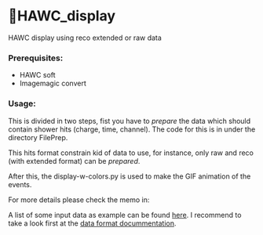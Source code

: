 # :mount_fuji:HAWC_display
HAWC display using reco extended or raw data

### Prerequisites:

- HAWC soft
- Imagemagic convert

### Usage:

This is divided in two steps, fist you have to *prepare* the data which should contain shower hits (charge, time, channel). 
The code for this is in under the directory FilePrep. 

This hits format constrain kid of data to use, for instance, only raw and reco (with extended format) can be *prepared*.

After this, the display-w-colors.py is used to make the GIF animation of the events.

For more details please check the memo in: 


A list of some input data as example can be found [here](input_example.md). I recommend to take a look first at the [data format docummentation](http://private.hawc-observatory.org/hawc.umd.edu/internal/db/2266_08.pdf). 



